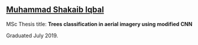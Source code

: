 ## [Muhammad Shakaib Iqbal](https://hazratali.github.io/supervision/)

MSc Thesis title:
**​Trees classification in aerial imagery using modified CNN**

Graduated July 2019. 